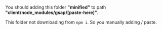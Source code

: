 You should adding this folder __"minified"__ to path __"client/node_modules/gsap/[paste-here]"__.

This folder not downloading from ```npm i```. So you manually adding / paste. 